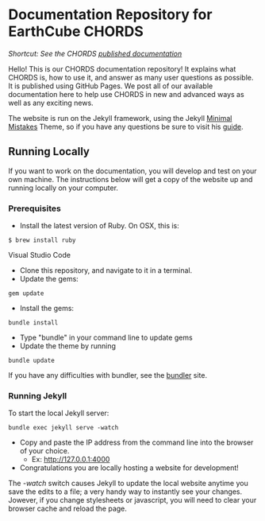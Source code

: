 # Documentation Repository for EarthCube CHORDS

_Shortcut: See the CHORDS [published documentation](https://earthcubeprojects-chords.github.io/chords-docs/)_

Hello! This is our CHORDS documentation repository! It explains what CHORDS is, how to use it, and answer as many user questions as possible. It is published using GitHub Pages. We post all of our available documentation here to help use CHORDS in new and advanced ways as well as any exciting news. 

The website is run on the Jekyll framework, using the Jekyll [Minimal Mistakes](https://mmistakes.github.io/minimal-mistakes/) Theme, so if you have any questions be sure to visit his [guide](https://mmistakes.github.io/minimal-mistakes/docs/quick-start-guide/). 

## Running Locally
 If you want to work on the documentation, you will develop and test on your own machine. The instructions below will get a copy of the website up and running locally on your computer. 

### Prerequisites
- Install the latest version of Ruby. On OSX, this is:
```
$ brew install ruby
```
Visual Studio Code

- Clone this repository, and navigate to it in a terminal.
- Update the gems:
```
gem update
```
- Install the gems:
```
bundle install
```
- Type "bundle" in your command line to update gems
- Update the theme by running 
```
bundle update
```

If you have any difficulties with bundler, see the [bundler](https://bundler.io/) site. 

### Running Jekyll
To start the local Jekyll server:
```
bundle exec jekyll serve -watch
```
- Copy and paste the IP address from the command line into the browser of your choice.
    - Ex: http://127.0.0.1:4000
- Congratulations you are locally hosting a website for development! 

The _-watch_ switch causes Jekyll to update the local website anytime you save the edits to a file; a very handy way to instantly see your changes. Jowever, if you change stylesheets or javascript, you will need to clear your browser cache and reload the page.

